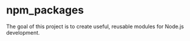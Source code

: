 # npm_packages
The goal of this project is to create useful, reusable modules for Node.js development.
